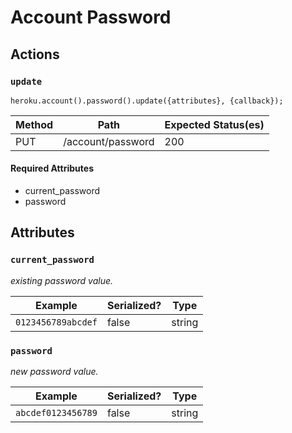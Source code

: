# Account Password

## Actions

### `update`

`heroku.account().password().update({attributes}, {callback});`

Method | Path | Expected Status(es)
--- | --- | ---
PUT | /account/password | 200


#### Required Attributes

- current_password
- password

## Attributes

### `current_password`

*existing password value.*

Example | Serialized? | Type
--- | --- | ---
`0123456789abcdef` | false | string

### `password`

*new password value.*

Example | Serialized? | Type
--- | --- | ---
`abcdef0123456789` | false | string

